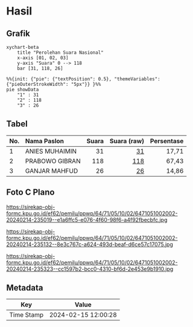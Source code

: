 # Hasil

## Grafik

```mermaid
xychart-beta
    title "Perolehan Suara Nasional"
    x-axis [01, 02, 03]
    y-axis "Suara" 0 --> 118
    bar [31, 118, 26]
```

```mermaid
%%{init: {"pie": {"textPosition": 0.5}, "themeVariables": {"pieOuterStrokeWidth": "5px"}} }%%
pie showData
    "1" : 31
    "2" : 118
    "3" : 26
```

## Tabel

| No. | Nama Paslon    | Suara | Suara (raw) | Persentase |
|:--- |:-------------- | -----:| -----------:| ----------:|
| 1   | ANIES MUHAIMIN | 31    | [31][p-1]   | 17,71      |
| 2   | PRABOWO GIBRAN | 118   | [118][p-2]  | 67,43      |
| 3   | GANJAR MAHFUD  | 26    | [26][p-3]   | 14,86      |


[p-1]: https://github.com/gigit-pemilu/pemilu-2024/blob/main/pilpres/hitung-suara/sub/64-kalimantan-timur/sub/71-kota-balikpapan/sub/05-balikpapan-selatan/sub/1002-sepinggan/sub/002-tps/sub/paslon-1.txt
[p-2]: https://github.com/gigit-pemilu/pemilu-2024/blob/main/pilpres/hitung-suara/sub/64-kalimantan-timur/sub/71-kota-balikpapan/sub/05-balikpapan-selatan/sub/1002-sepinggan/sub/002-tps/sub/paslon-2.txt
[p-3]: https://github.com/gigit-pemilu/pemilu-2024/blob/main/pilpres/hitung-suara/sub/64-kalimantan-timur/sub/71-kota-balikpapan/sub/05-balikpapan-selatan/sub/1002-sepinggan/sub/002-tps/sub/paslon-3.txt

## Foto C Plano

https://sirekap-obj-formc.kpu.go.id/ef62/pemilu/ppwp/64/71/05/10/02/6471051002002-20240214-235019--e1a6ffc5-e076-4f60-98f6-a4f92fbecbfc.jpg

https://sirekap-obj-formc.kpu.go.id/ef62/pemilu/ppwp/64/71/05/10/02/6471051002002-20240214-235132--8e3c767c-a624-493d-beaf-d6ce57c17075.jpg

https://sirekap-obj-formc.kpu.go.id/ef62/pemilu/ppwp/64/71/05/10/02/6471051002002-20240214-235323--cc1597b2-bcc0-4310-bf6d-2e453e9b1910.jpg


## Metadata

| Key        | Value               |
| ---------- | ------------------- |
| Time Stamp | 2024-02-15 12:00:28 |



